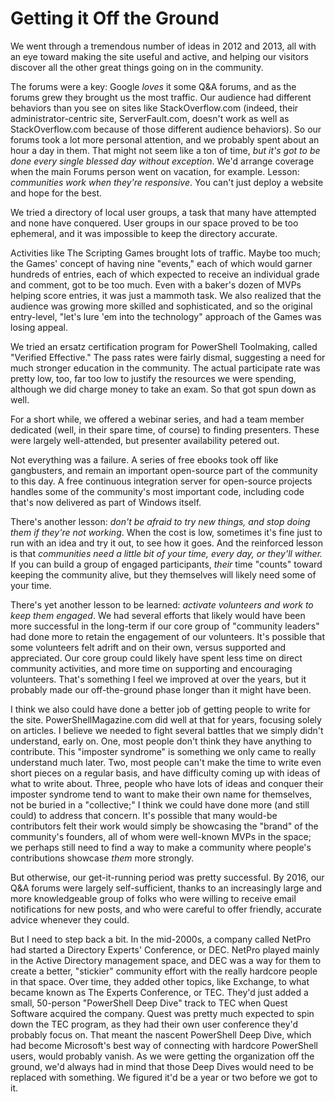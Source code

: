 # Getting it Off the Ground
We went through a tremendous number of ideas in 2012 and 2013, all with an eye toward making the site useful and active, and helping our visitors discover all the other great things going on in the community.

The forums were a key: Google _loves_ it some Q&A forums, and as the forums grew they brought us the most traffic. Our audience had different behaviors than you see on sites like StackOverflow.com (indeed, their administrator-centric site, ServerFault.com, doesn't work as well as StackOverflow.com because of those different audience behaviors). So our forums took a lot more personal attention, and we probably spent about an hour a day in them. That might not seem like a ton of time, _but it's got to be done every single blessed day without exception_. We'd arrange coverage when the main Forums person went on vacation, for example. Lesson: _communities work when they're responsive_. You can't just deploy a website and hope for the best.

We tried a directory of local user groups, a task that many have attempted and none have conquered. User groups in our space proved to be too ephemeral, and it was impossible to keep the directory accurate.

Activities like The Scripting Games brought lots of traffic. Maybe too much; the Games' concept of having nine "events," each of which would garner hundreds of entries, each of which expected to receive an individual grade and comment, got to be too much. Even with a baker's dozen of MVPs helping score entries, it was just a mammoth task. We also realized that the audience was growing more skilled and sophisticated, and so the original entry-level, "let's lure 'em into the technology" approach of the Games was losing appeal.

We tried an ersatz certification program for PowerShell Toolmaking, called "Verified Effective." The pass rates were fairly dismal, suggesting a need for much stronger education in the community. The actual participate rate was pretty low, too, far too low to justify the resources we were spending, although we did charge money to take an exam. So that got spun down as well.

For a short while, we offered a webinar series, and had a team member dedicated (well, in their spare time, of course) to finding presenters. These were largely well-attended, but presenter availability petered out.

Not everything was a failure. A series of free ebooks took off like gangbusters, and remain an important open-source part of the community to this day. A free continuous integration server for open-source projects handles some of the community's most important code, including code that's now delivered as part of Windows itself.

There's another lesson: _don't be afraid to try new things, and stop doing them if they're not working_. When the cost is low, sometimes it's fine just to run with an idea and try it out, to see how it goes. And the reinforced lesson is that _communities need a little bit of your time, every day, or they'll wither._ If you can build a group of engaged participants, _their_ time "counts" toward keeping the community alive, but they themselves will likely need some of your time.

There's yet another lesson to be learned: _activate volunteers and work to keep them engaged_. We had several efforts that likely would have been more successful in the long-term if our core group of "community leaders" had done more to retain the engagement of our volunteers. It's possible that some volunteers felt adrift and on their own, versus supported and appreciated. Our core group could likely have spent less time on direct community activities, and more time on supporting and encouraging volunteers. That's something I feel we improved at over the years, but it probably made our off-the-ground phase longer than it might have been.

I think we also could have done a better job of getting people to write for the site. PowerShellMagazine.com did well at that for years, focusing solely on articles. I believe we needed to fight several battles that we simply didn't understand, early on. One, most people don't think they have anything to contribute. This "imposter syndrome" is something we only came to really understand much later. Two, most people can't make the time to write even short pieces on a regular basis, and have difficulty coming up with ideas of what to write about. Three, people who have lots of ideas and conquer their imposter syndrome tend to want to make their own name for themselves, not be buried in a "collective;" I think we could have done more (and still could) to address that concern. It's possible that many would-be contributors felt their work would simply be showcasing the "brand" of the community's founders, all of whom were well-known MVPs in the space; we perhaps still need to find a way to make a community where people's contributions showcase _them_ more strongly.

But otherwise, our get-it-running period was pretty successful. By 2016, our Q&A forums were largely self-sufficient, thanks to an increasingly large and more knowledgeable group of folks who were willing to receive email notifications for new posts, and who were careful to offer friendly, accurate advice whenever they could.

But I need to step back a bit. In the mid-2000s, a company called NetPro had started a Directory Experts' Conference, or DEC. NetPro played mainly in the Active Directory management space, and DEC was a way for them to create a better, "stickier" community effort with the really hardcore people in that space. Over time, they added other topics, like Exchange, to what became known as The Experts Conference, or TEC. They'd just added a small, 50-person "PowerShell Deep Dive" track to TEC when Quest Software acquired the company. Quest was pretty much expected to spin down the TEC program, as they had their own user conference they'd probably focus on. That meant the nascent PowerShell Deep Dive, which had become Microsoft's best way of connecting with hardcore PowerShell users, would probably vanish. As we were getting the organization off the ground, we'd always had in mind that those Deep Dives would need to be replaced with something. We figured it'd be a year or two before we got to it.